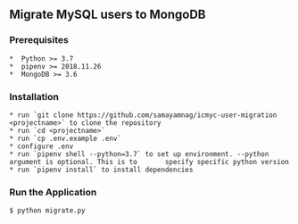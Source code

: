 ## Migrate MySQL users to MongoDB ##

### Prerequisites ###

    *  Python >= 3.7
    *  pipenv >= 2018.11.26
    *  MongoDB >= 3.6

### Installation ###

    * run `git clone https://github.com/samayamnag/icmyc-user-migration <projectname>` to clone the repository
    * run `cd <projectname>`
    * run `cp .env.example .env`
    * configure .env
    * run `pipenv shell --python=3.7` to set up environment. --python argument is optional. This is to       specify specific python version 
    * run `pipenv install` to install dependencies

### Run the Application


```sh
$ python migrate.py
```
